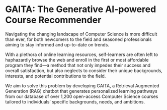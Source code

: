 # GAITA: The Generative AI-powered Course Recommender

Navigating the changing landscape of Computer Science is more difficult than ever, for both newcomers to the field and seasoned professionals aiming to stay informed and up-to-date on trends. 

With a plethora of online learning resources, self-learners are often left to haphazardly browse the web and enroll in the first or most affordable program they find—a method that not only impedes their success and overall satisfaction, but also neglects to consider their unique backgrounds, interests, and potential contributions to the field. 

We aim to solve this problem by developing GAITA, a Retrieval Augmented Generation (RAG) chatbot that generates personalized learning pathways from our database of over 1,200 open-access Computer Science courses tailored to individuals’ specific backgrounds, needs, and ambitions. 
